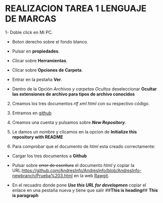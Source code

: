 # REALIZACION TAREA 1 LENGUAJE DE MARCAS #
1- Doble click en Mi PC.

  - Boton derecho sobre el fondo blanco.

  - Pulsar en **propiedades**.

  - Clicar sobre **Herramientas**.

  - Clicar sobre **Opciones de Carpeta**.

  - Entrar en la pestaña **Ver**.

  - Dentro de la Opción _Archivos y carpetas Ocultos_ deseleccionar **Ocultar las extensiones de archivo para tipos de archivo conocidos**

2. Creamos los tres documentos _rtf_ _xml_ _html_ con su respectivo código.

3. Entramos en [github](https://github.com)

4. Creamos una cuenta y pulsamos sobre **_New Repository_**.

5. Le damos un nombre y clicamos en la opcion de **Initialize this repository with README**

6. Para comprobar que el documento de _html_ esta creado correctamente:

  - Cargar los tres documentos a **Github**

  - Pulsar sobre ~~error de escritura~~ el documento _html_ y copiar la URL:https://github.com/AndresInfo/AndresInfo/blob/AndresInfo-newbranch/Prueba%203.html en la web [Rawgit](www.rawgit.com). 

  - En el recuadro donde pone **_Use this URL for developmen_** copiar el enlace en una pestaña nueva y tiene que salir ##**This is heading**## **This is paragraph**
